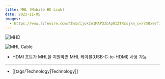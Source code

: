 ```yaml
---
title: MHL (Mobile HD Link)
date: 2023-11-05
images:
  - https://www.lifewire.com/thmb/ijok2e1MAP33bAp0IZTRssjkn_c=/750x0/filters:no_upscale():max_bytes(150000):strip_icc():format(webp)/hdmi-mhl-input-blu-ray-disc-player-example-56a4b5673df78cf77283d5c3.jpg
---
```


![MHD](https://www.lifewire.com/thmb/ijok2e1MAP33bAp0IZTRssjkn_c=/750x0/filters:no_upscale():max_bytes(150000):strip_icc():format(webp)/hdmi-mhl-input-blu-ray-disc-player-example-56a4b5673df78cf77283d5c3.jpg)

![MHL Cable](https://www.lifewire.com/thmb/5Ry2VBTy0c9M2ax2Kx5OEWiGhpk=/750x0/filters:no_upscale():max_bytes(150000):strip_icc():format(webp)/mhl-alt-mode-for-usb-type-c-bbb-af48dba1c70b4de49ab8cc01b74030fb.jpg)

- HDMI 포트가 MHL을 지원하면 MHL 케이블(USB-C-to-HDMI) 사용 가능

---
- [[tags/Technology|Technology]]
